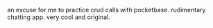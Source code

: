 an excuse for me to practice crud calls with pocketbase. rudimentary chatting app. very cool and original.